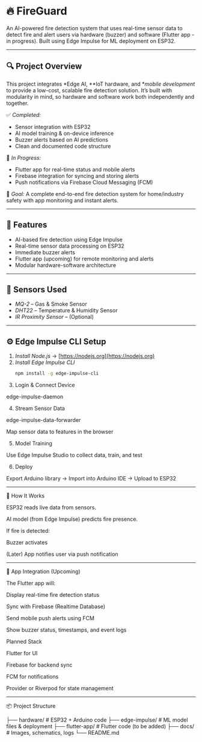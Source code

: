 




# 🔥 FireGuard

An AI-powered fire detection system that uses real-time sensor data to detect fire and alert users via hardware (buzzer) and software (Flutter app - in progress). Built using Edge Impulse for ML deployment on ESP32.

---

## 🔍 Project Overview

This project integrates *Edge AI, **IoT hardware, and **mobile development* to provide a low-cost, scalable fire detection solution. It’s built with modularity in mind, so hardware and software work both independently and together.

✅ *Completed:*
- Sensor integration with ESP32
- AI model training & on-device inference
- Buzzer alerts based on AI predictions
- Clean and documented code structure

🚧 *In Progress:*
- Flutter app for real-time status and mobile alerts
- Firebase integration for syncing and storing alerts
- Push notifications via Firebase Cloud Messaging (FCM)

🎯 *Goal:* A complete end-to-end fire detection system for home/industry safety with app monitoring and instant alerts.

---

## 🌟 Features

- AI-based fire detection using Edge Impulse
- Real-time sensor data processing on ESP32
- Immediate buzzer alerts
- Flutter app (upcoming) for remote monitoring and alerts
- Modular hardware-software architecture

---

## 🧠 Sensors Used

- *MQ-2* – Gas & Smoke Sensor  
- *DHT22* – Temperature & Humidity Sensor  
- *IR Proximity Sensor* – (Optional)

---

## ⚙ Edge Impulse CLI Setup

1. *Install Node.js* → [https://nodejs.org](https://nodejs.org)  
2. *Install Edge Impulse CLI*  
   ```bash
   npm install -g edge-impulse-cli

3. Login & Connect Device

edge-impulse-daemon


4. Stream Sensor Data

edge-impulse-data-forwarder

Map sensor data to features in the browser



5. Model Training

Use Edge Impulse Studio to collect data, train, and test



6. Deploy

Export Arduino library → Import into Arduino IDE → Upload to ESP32





---

🚀 How It Works

ESP32 reads live data from sensors.

AI model (from Edge Impulse) predicts fire presence.

If fire is detected:

Buzzer activates

(Later) App notifies user via push notification




---

📱 App Integration (Upcoming)

The Flutter app will:

Display real-time fire detection status

Sync with Firebase (Realtime Database)

Send mobile push alerts using FCM

Show buzzer status, timestamps, and event logs


Planned Stack

Flutter for UI

Firebase for backend sync

FCM for notifications

Provider or Riverpod for state management



---

📦 Project Structure

├── hardware/           # ESP32 + Arduino code
├── edge-impulse/       # ML model files & deployment
├── flutter-app/        # Flutter code (to be added)
├── docs/               # Images, schematics, logs
└── README.md


